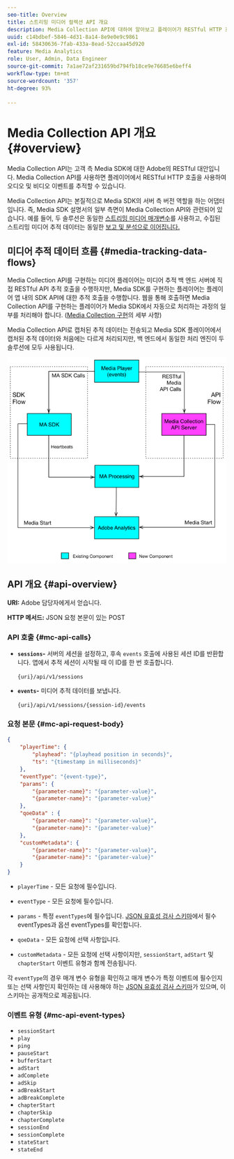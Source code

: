 ```yaml
---
seo-title: Overview
title: 스트리밍 미디어 컬렉션 API 개요
description: Media Collection API에 대하여 알아보고 플레이어가 RESTful HTTP 호출을 사용하여 오디오 및 비디오를 추적하는 방법에 대해 알아봅니다.
uuid: c14bdbef-5846-4d31-8a14-8e9e0e9c9861
exl-id: 58430636-7fab-433a-8ead-52ccaa45d920
feature: Media Analytics
role: User, Admin, Data Engineer
source-git-commit: 7a1ae72af231659bd794fb18ce9e76685e6beff4
workflow-type: tm+mt
source-wordcount: '357'
ht-degree: 93%

---
```


# Media Collection API 개요 {#overview}

Media Collection API는 고객 측 Media SDK에 대한 Adobe의 RESTful 대안입니다. Media Collection API를 사용하면 플레이어에서 RESTful HTTP 호출을 사용하여 오디오 및 비디오 이벤트를 추적할 수 있습니다.

Media Collection API는 본질적으로 Media SDK의 서버 측 버전 역할을 하는 어댑터입니다. 즉, Media SDK 설명서의 일부 측면이 Media Collection API와 관련되어 있습니다. 예를 들어, 두 솔루션은 동일한 [스트리밍 미디어 매개변수](../variables/audio-video-parameters.md)를 사용하고, 수집된 스트리밍 미디어 추적 데이터는 동일한 [보고 및 분석으로 이어집니다.](/help/reporting/media-reports-enable.md)

## 미디어 추적 데이터 흐름 {#media-tracking-data-flows}

Media Collection API를 구현하는 미디어 플레이어는 미디어 추적 백 엔드 서버에 직접 RESTful API 추적 호출을 수행하지만, Media SDK를 구현하는 플레이어는 플레이어 앱 내의 SDK API에 대한 추적 호출을 수행합니다. 웹을 통해 호출하면 Media Collection API를 구현하는 플레이어가 Media SDK에서 자동으로 처리하는 과정의 일부를 처리해야 합니다. ([Media Collection 구현](mc-api-impl/mc-api-quick-start.md)의 세부 사항)

Media Collection API로 캡처된 추적 데이터는 전송되고 Media SDK 플레이어에서 캡처된 추적 데이터와 처음에는 다르게 처리되지만, 백 엔드에서 동일한 처리 엔진이 두 솔루션에 모두 사용됩니다.

![](assets/col_api_overview_simple.png)

## API 개요 {#api-overview}

**URI:** Adobe 담당자에게서 얻습니다.

**HTTP 메서드:** JSON 요청 본문이 있는 POST

### API 호출 {#mc-api-calls}

* **`sessions`-** 서버의 세션을 설정하고, 후속 `events` 호출에 사용된 세션 ID를 반환합니다. 앱에서 추적 세션이 시작될 때 이 ID를 한 번 호출합니다.

  `{uri}/api/v1/sessions`

* **`events`-** 미디어 추적 데이터를 보냅니다.

  `{uri}/api/v1/sessions/{session-id}/events`

### 요청 본문 {#mc-api-request-body}

```json
{
    "playerTime": {
        "playhead": "{playhead position in seconds}",
        "ts": "{timestamp in milliseconds}"
    },
    "eventType": "{event-type}",
    "params": {
        "{parameter-name}": "{parameter-value}",
        "{parameter-name}": "{parameter-value}"
    },
    "qoeData" : {
        "{parameter-name}": "{parameter-value}",
        "{parameter-name}": "{parameter-value}"
    },
    "customMetadata": {
        "{parameter-name}": "{parameter-value}",
        "{parameter-name}": "{parameter-value}"
    }
}
```

* `playerTime` - 모든 요청에 필수입니다.
* `eventType` - 모든 요청에 필수입니다.
* `params` - 특정 `eventTypes`에 필수입니다. [JSON 유효성 검사 스키마](mc-api-ref/mc-api-json-validation.md)에서 필수 eventTypes과 옵션 eventTypes를 확인합니다.

* `qoeData` - 모든 요청에 선택 사항입니다.
* `customMetadata` - 모든 요청에 선택 사항이지만, `sessionStart`, `adStart` 및 `chapterStart` 이벤트 유형과 함께 전송됩니다.

각 `eventType`의 경우 매개 변수 유형을 확인하고 매개 변수가 특정 이벤트에 필수인지 또는 선택 사항인지 확인하는 데 사용해야 하는 [JSON 유효성 검사 스키마](mc-api-ref/mc-api-json-validation.md)가 있으며, 이 스키마는 공개적으로 제공됩니다.

### 이벤트 유형 {#mc-api-event-types}

* `sessionStart`
* `play`
* `ping`
* `pauseStart`
* `bufferStart`
* `adStart`
* `adComplete`
* `adSkip`
* `adBreakStart`
* `adBreakComplete`
* `chapterStart`
* `chapterSkip`
* `chapterComplete`
* `sessionEnd`
* `sessionComplete`
* `stateStart`
* `stateEnd`
